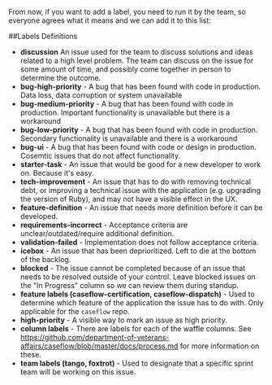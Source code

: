From now, if you want to add a label, you need to run it by the team, so everyone agrees what it means and we can add it to this list:

##Labels Definitions
- **discussion** An issue used for the team to discuss solutions and ideas related to a high level problem. The team can discuss on the issue for some amount of time, and possibly come together in person to determine the outcome.
- **bug-high-priority** - A bug that has been found with code in production. Data loss, data corruption or system unavailable  
- **bug-medium-priority** - A bug that has been found with code in production. Important functionality is unavailable but there is a workaround
- **bug-low-priority** - A bug that has been found with code in production. Secondary functionality is unavailable and there is a workaround
- **bug-ui** - A bug that has been found with code or design in production. Cosemtic issues that do not affect functionality.
- **starter-task** - An issue that would be good for a new developer to work on. Because it's easy.
- **tech-improvement** - An issue that has to do with removing technical debt, or improving a technical issue with the application (e.g. upgrading the version of Ruby), and may not have a visible effect in the UX.
- **feature-definition** - An issue that needs more definition before it can be developed.
- **requirements-incorrect** - Acceptance criteria are unclear/outdated/require additional definition.
- **validation-failed** - Implementation does not follow acceptance criteria.
- **icebox** - An issue that has been deprioritized. Left to die at the bottom of the backlog.
- **blocked** - The issue cannot be completed because of an issue that needs to be resolved outside of your control. Leave blocked issues on the "In Progress" column so we can review them during standup.
- **feature labels (caseflow-certification, caseflow-dispatch)** - Used to determine which feature of the application the issue has to do with. Only applicable for the `caseflow` repo.
- **high-priority** - A visible way to mark an issue as high priority.
- **column labels** - There are labels for each of the waffle columns. See <https://github.com/department-of-veterans-affairs/caseflow/blob/master/docs/process.md> for more information on these.
- **team labels (tango, foxtrot)** - Used to designate that a specific sprint team will be working on this issue.
